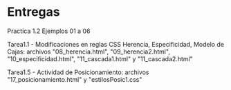 # Entregas

Practica 1.2 Ejemplos 01 a 06

Tarea1.1 - Modificaciones en reglas CSS Herencia, Especificidad, Modelo de Cajas: archivos "08_herencia.html", "09_herencia2.html", "10_especificidad.html", "11_cascada1.html" y  "11_cascada2.html"

Tarea1.5 - Actividad de Posicionamiento: archivos "17_posicionamiento.html" y "estilosPosic1.css"
